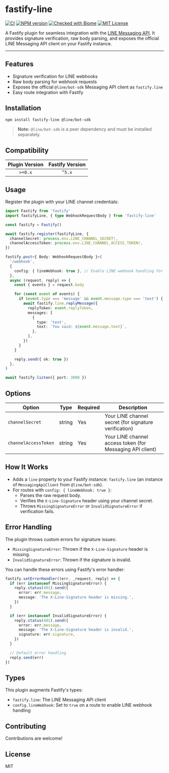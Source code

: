 # fastify-line

[![CI](https://github.com/inyourtime/fastify-line/actions/workflows/ci.yml/badge.svg?branch=main)](https://github.com/inyourtime/fastify-line/actions/workflows/ci.yml)
[![NPM version](https://img.shields.io/npm/v/fastify-line.svg?style=flat)](https://www.npmjs.com/package/fastify-line)
[![Checked with Biome](https://img.shields.io/badge/Checked_with-Biome-60a5fa?style=flat&logo=biome)](https://biomejs.dev)
[![MIT License](https://img.shields.io/badge/license-MIT-blue.svg?style=flat)](./LICENSE)

A Fastify plugin for seamless integration with the [LINE Messaging API](https://developers.line.biz/en/docs/messaging-api/overview/). It provides signature verification, raw body parsing, and exposes the official LINE Messaging API client on your Fastify instance.

---

## Features

- Signature verification for LINE webhooks
- Raw body parsing for webhook requests
- Exposes the official `@line/bot-sdk` Messaging API client as `fastify.line`
- Easy route integration with Fastify

## Installation

```bash
npm install fastify-line @line/bot-sdk
```

> **Note:** `@line/bot-sdk` is a peer dependency and must be installed separately.

## Compatibility

| Plugin Version | Fastify Version |
|:--------------:|:---------------:|
| `>=0.x`        | `^5.x`          |

## Usage

Register the plugin with your LINE channel credentials:

```ts
import Fastify from 'fastify'
import fastifyLine, { type WebhookRequestBody } from 'fastify-line'

const fastify = Fastify()

await fastify.register(fastifyLine, {
  channelSecret: process.env.LINE_CHANNEL_SECRET!,
  channelAccessToken: process.env.LINE_CHANNEL_ACCESS_TOKEN!,
})

fastify.post<{ Body: WebhookRequestBody }>(
  '/webhook',
  {
    config: { lineWebhook: true }, // Enable LINE webhook handling for this route
  },
  async (request, reply) => {
    const { events } = request.body

    for (const event of events) {
      if (event.type === 'message' && event.message.type === 'text') {
        await fastify.line.replyMessage({
          replyToken: event.replyToken,
          messages: [
            {
              type: 'text',
              text: `You said: ${event.message.text}`,
            },
          ],
        })
      }
    }

    reply.send({ ok: true })
  },
)

await fastify.listen({ port: 3000 })
```

## Options

| Option               | Type     | Required | Description                                                      |
|----------------------|----------|----------|------------------------------------------------------------------|
| `channelSecret`      | string   | Yes      | Your LINE channel secret (for signature verification)            |
| `channelAccessToken` | string   | Yes      | Your LINE channel access token (for Messaging API client)        |

## How It Works

- Adds a `line` property to your Fastify instance: `fastify.line` (an instance of `MessagingApiClient` from `@line/bot-sdk`).
- For routes with `config: { lineWebhook: true }`:
  - Parses the raw request body.
  - Verifies the `X-Line-Signature` header using your channel secret.
  - Throws `MissingSignatureError` or `InvalidSignatureError` if verification fails.

## Error Handling

The plugin throws custom errors for signature issues:

- `MissingSignatureError`: Thrown if the `X-Line-Signature` header is missing.
- `InvalidSignatureError`: Thrown if the signature is invalid.

You can handle these errors using Fastify's error handler:

```ts
fastify.setErrorHandler((err, _request, reply) => {
  if (err instanceof MissingSignatureError) {
    reply.status(401).send({
      error: err.message,
      message: 'The X-Line-Signature header is missing.',
    })
  }

  if (err instanceof InvalidSignatureError) {
    reply.status(401).send({
      error: err.message,
      message: 'The X-Line-Signature header is invalid.',
      signature: err.signature,
    })
  }

  // Default error handling
  reply.send(err)
})
```

## Types

This plugin augments Fastify's types:

- `fastify.line`: The LINE Messaging API client
- `config.lineWebhook`: Set to `true` on a route to enable LINE webhook handling

## Contributing

Contributions are welcome!

## License

MIT
